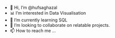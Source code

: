 - 👋 Hi, I’m @hufsaghazal
- 📊 I’m interested in Data Visualisation  
- 🌱 I’m currently learning SQL
- 🔁 I’m looking to collaborate on relatable projects.
- 📫 How to reach me ...

<!---
hufsaghazal/hufsaghazal is a ✨ special ✨ repository because its `README.md` (this file) appears on your GitHub profile.
You can click the Preview link to take a look at your changes.
--->
